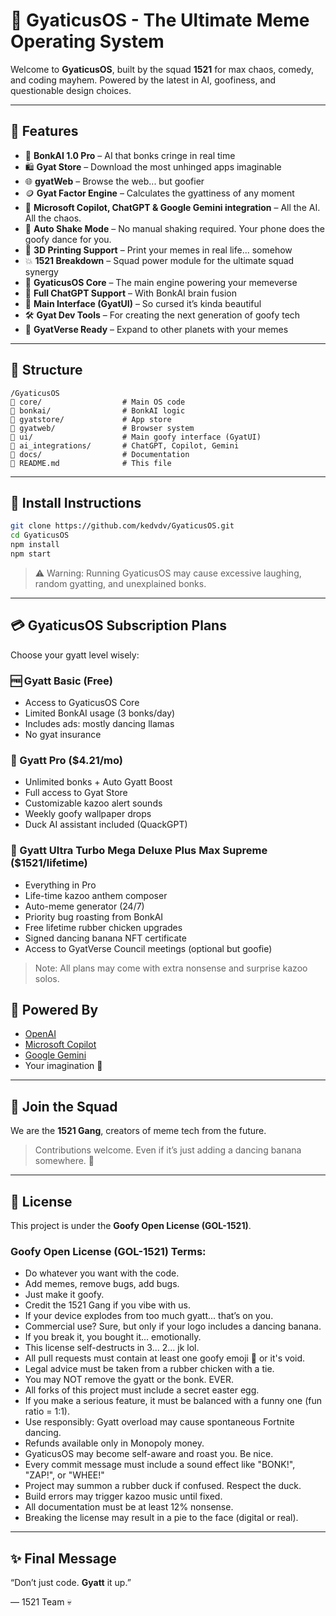 # 🧠 GyaticusOS - The Ultimate Meme Operating System

Welcome to **GyaticusOS**, built by the squad **1521** for max chaos, comedy, and coding mayhem. Powered by the latest in AI, goofiness, and questionable design choices.

---

## 🚀 Features

- 🤖 **BonkAI 1.0 Pro** – AI that bonks cringe in real time
- 🛍️ **Gyat Store** – Download the most unhinged apps imaginable
- 🌐 **gyatWeb** – Browse the web... but goofier
- 🪙 **Gyat Factor Engine** – Calculates the gyattiness of any moment
- 🧙 **Microsoft Copilot, ChatGPT & Google Gemini integration** – All the AI. All the chaos.
- 🦃 **Auto Shake Mode** – No manual shaking required. Your phone does the goofy dance for you.
- 🧱 **3D Printing Support** – Print your memes in real life... somehow
- 💥 **1521 Breakdown** – Squad power module for the ultimate squad synergy
- 🚀 **GyaticusOS Core** – The main engine powering your memeverse
- 💬 **Full ChatGPT Support** – With BonkAI brain fusion
- 📲 **Main Interface (GyatUI)** – So cursed it’s kinda beautiful
- 🛠️ **Gyat Dev Tools** – For creating the next generation of goofy tech
- 🌌 **GyatVerse Ready** – Expand to other planets with your memes

---

## 📁 Structure

```
/GyaticusOS
🔽 core/                  # Main OS code
🔽 bonkai/                # BonkAI logic
🔽 gyatstore/             # App store
🔽 gyatweb/               # Browser system
🔽 ui/                    # Main goofy interface (GyatUI)
🔽 ai_integrations/       # ChatGPT, Copilot, Gemini
🔽 docs/                  # Documentation
🔽 README.md              # This file
```

---

## 💾 Install Instructions

```bash
git clone https://github.com/kedvdv/GyaticusOS.git
cd GyaticusOS
npm install
npm start
```

> ⚠️ Warning: Running GyaticusOS may cause excessive laughing, random gyatting, and unexplained bonks.

---

## 💳 GyaticusOS Subscription Plans

Choose your gyatt level wisely:

### 🆓 Gyatt Basic (Free)

- Access to GyaticusOS Core
- Limited BonkAI usage (3 bonks/day)
- Includes ads: mostly dancing llamas
- No gyat insurance

### 💎 Gyatt Pro (\$4.21/mo)

- Unlimited bonks + Auto Gyatt Boost
- Full access to Gyat Store
- Customizable kazoo alert sounds
- Weekly goofy wallpaper drops
- Duck AI assistant included (QuackGPT)

### 🚀 Gyatt Ultra Turbo Mega Deluxe Plus Max Supreme (\$1521/lifetime)

- Everything in Pro
- Life-time kazoo anthem composer
- Auto-meme generator (24/7)
- Priority bug roasting from BonkAI
- Free lifetime rubber chicken upgrades
- Signed dancing banana NFT certificate
- Access to GyatVerse Council meetings (optional but goofie)

> Note: All plans may come with extra nonsense and surprise kazoo solos.

## 🧠 Powered By

- [OpenAI](https://openai.com/)
- [Microsoft Copilot](https://copilot.microsoft.com/)
- [Google Gemini](https://deepmind.google/technologies/gemini/)
- Your imagination 🫣

---

## 🤝 Join the Squad

We are the **1521 Gang**, creators of meme tech from the future.

> Contributions welcome. Even if it’s just adding a dancing banana somewhere. 🍌

---

## 📜 License

This project is under the **Goofy Open License (GOL-1521)**.

### Goofy Open License (GOL-1521) Terms:

- Do whatever you want with the code.
- Add memes, remove bugs, add bugs.
- Just make it goofy.
- Credit the 1521 Gang if you vibe with us.
- If your device explodes from too much gyatt... that’s on you.
- Commercial use? Sure, but only if your logo includes a dancing banana.
- If you break it, you bought it... emotionally.
- This license self-destructs in 3... 2... jk lol.
- All pull requests must contain at least one goofy emoji 🤡 or it's void.
- Legal advice must be taken from a rubber chicken with a tie.
- You may NOT remove the gyatt or the bonk. EVER.
- All forks of this project must include a secret easter egg.
- If you make a serious feature, it must be balanced with a funny one (fun ratio = 1:1).
- Use responsibly: Gyatt overload may cause spontaneous Fortnite dancing.
- Refunds available only in Monopoly money.
- GyaticusOS may become self-aware and roast you. Be nice.
- Every commit message must include a sound effect like "BONK!", "ZAP!", or "WHEE!"
- Project may summon a rubber duck if confused. Respect the duck.
- Build errors may trigger kazoo music until fixed.
- All documentation must be at least 12% nonsense.
- Breaking the license may result in a pie to the face (digital or real).

---

## ✨ Final Message

“Don’t just code. **Gyatt** it up.”

— 1521 Team 💀

